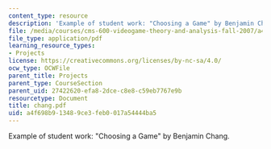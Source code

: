 ```yaml
---
content_type: resource
description: 'Example of student work: "Choosing a Game" by Benjamin Chang.'
file: /media/courses/cms-600-videogame-theory-and-analysis-fall-2007/a4f698b913489ce3feb0017a54444ba5_chang.pdf
file_type: application/pdf
learning_resource_types:
- Projects
license: https://creativecommons.org/licenses/by-nc-sa/4.0/
ocw_type: OCWFile
parent_title: Projects
parent_type: CourseSection
parent_uid: 27422620-efa8-2dce-c8e8-c59eb7767e9b
resourcetype: Document
title: chang.pdf
uid: a4f698b9-1348-9ce3-feb0-017a54444ba5
---
```

Example of student work: "Choosing a Game" by Benjamin Chang.